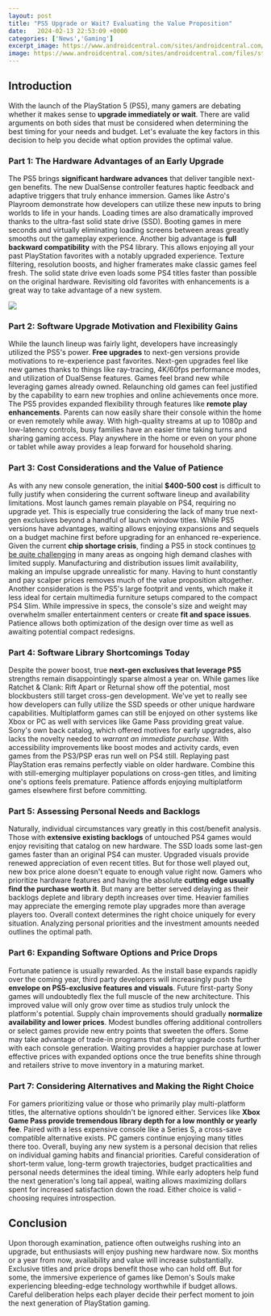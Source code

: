 ```yaml
---
layout: post
title: "PS5 Upgrade or Wait? Evaluating the Value Proposition"
date:   2024-02-13 22:53:09 +0000
categories: ['News','Gaming']
excerpt_image: https://www.androidcentral.com/sites/androidcentral.com/files/styles/larger/public/article_images/2020/11/ps5-system-software-update-menu_-_copy.jpg
image: https://www.androidcentral.com/sites/androidcentral.com/files/styles/larger/public/article_images/2020/11/ps5-system-software-update-menu_-_copy.jpg
---
```


## Introduction
With the launch of the PlayStation 5 (PS5), many gamers are debating whether it makes sense to **upgrade immediately or wait**. There are valid arguments on both sides that must be considered when determining the best timing for your needs and budget. Let's evaluate the key factors in this decision to help you decide what option provides the optimal value.
### Part 1: The Hardware Advantages of an Early Upgrade
The PS5 brings **significant hardware advances** that deliver tangible next-gen benefits. The new DualSense controller features haptic feedback and adaptive triggers that truly enhance immersion. Games like Astro's Playroom demonstrate how developers can utilize these new inputs to bring worlds to life in your hands. Loading times are also dramatically improved thanks to the ultra-fast solid state drive (SSD). Booting games in mere seconds and virtually eliminating loading screens between areas greatly smooths out the gameplay experience. 
Another big advantage is **full backward compatibility** with the PS4 library. This allows enjoying all your past PlayStation favorites with a notably upgraded experience. Texture filtering, resolution boosts, and higher framerates make classic games feel fresh. The solid state drive even loads some PS4 titles faster than possible on the original hardware. Revisiting old favorites with enhancements is a great way to take advantage of a new system.

![](https://www.androidcentral.com/sites/androidcentral.com/files/styles/larger/public/article_images/2020/11/ps5-system-software-update-menu_-_copy.jpg)
### Part 2: Software Upgrade Motivation and Flexibility Gains  
While the launch lineup was fairly light, developers have increasingly utilized the PS5's power. **Free upgrades** to next-gen versions provide motivations to re-experience past favorites. Next-gen upgrades feel like new games thanks to things like ray-tracing, 4K/60fps performance modes, and utilization of DualSense features. Games feel brand new while leveraging games already owned. Relaunching old games can feel justified by the capability to earn new trophies and online achievements once more.
The PS5 provides expanded flexibility through features like **remote play enhancements**. Parents can now easily share their console within the home or even remotely while away. With high-quality streams at up to 1080p and low-latency controls, busy families have an easier time taking turns and sharing gaming access. Play anywhere in the home or even on your phone or tablet while away provides a leap forward for household sharing.
### Part 3: Cost Considerations and the Value of Patience 
As with any new console generation, the initial **$400-500 cost** is difficult to fully justify when considering the current software lineup and availability limitations. Most launch games remain playable on PS4, requiring no upgrade yet. This is especially true considering the lack of many true next-gen exclusives beyond a handful of launch window titles. While PS5 versions have advantages, waiting allows enjoying expansions and sequels on a budget machine first before upgrading for an enhanced re-experience. 
Given the current **chip shortage crisis**, finding a PS5 in stock continues [to be quite challenging](https://www.windowscentral.com/restocks) in many areas as ongoing high demand clashes with limited supply. Manufacturing and distribution issues limit availability, making an impulse upgrade unrealistic for many. Having to hunt constantly and pay scalper prices removes much of the value proposition altogether. 
Another consideration is the PS5's large footprit and vents, which make it less ideal for certain multimedia furniture setups compared to the compact PS4 Slim. While impressive in specs, the console's size and weight may overwhelm smaller entertainment centers or create **fit and space issues**. Patience allows both optimization of the design over time as well as awaiting potential compact redesigns.
### Part 4: Software Library Shortcomings Today  
Despite the power boost, true **next-gen exclusives that leverage PS5** strengths remain disappointingly sparse almost a year on. While games like Ratchet & Clank: Rift Apart or Returnal show off the potential, most blockbusters still target cross-gen development. We've yet to really see how developers can fully utilize the SSD speeds or other unique hardware capabilities. Multiplatform games can still be enjoyed on other systems like Xbox or PC as well with services like Game Pass providing great value. 
Sony's own back catalog, which offered motives for early upgrades, also lacks the novelty needed to *warrant an immediate purchase*. With accessibility improvements like boost modes and activity cards, even games from the PS3/PSP eras run well on PS4 still. Replaying past PlayStation eras remains perfectly viable on older hardware. Combine this with still-emerging multiplayer populations on cross-gen titles, and limiting one's options feels premature. Patience affords enjoying multiplatform games elsewhere first before committing.
### Part 5: Assessing Personal Needs and Backlogs  
Naturally, individual circumstances vary greatly in this cost/benefit analysis. Those with **extensive existing backlogs** of untouched PS4 games would enjoy revisiting that catalog on new hardware. The SSD loads some last-gen games faster than an original PS4 can muster. Upgraded visuals provide renewed appreciation of even recent titles. But for those well played out, new box price alone doesn't equate to enough value right now. 
Gamers who prioritize hardware features and having the absolute **cutting edge usually find the purchase worth it**. But many are better served delaying as their backlogs deplete and library depth increases over time. Heavier families may appreciate the emerging remote play upgrades more than average players too. Overall context determines the right choice uniquely for every situation. Analyzing personal priorities and the investment amounts needed outlines the optimal path.
### Part 6: Expanding Software Options and Price Drops  
Fortunate patience is usually rewarded. As the install base expands rapidly over the coming year, third party developers will increasingly push the **envelope on PS5-exclusive features and visuals**. Future first-party Sony games will undoubtedly flex the full muscle of the new architecture. This improved value will only grow over time as studios truly unlock the platform's potential. 
Supply chain improvements should gradually **normalize availability and lower prices**. Modest bundles offering additional controllers or select games provide new entry points that sweeten the offers. Some may take advantage of trade-in programs that defray upgrade costs further with each console generation. Waiting provides a happier purchase at lower effective prices with expanded options once the true benefits shine through and retailers strive to move inventory in a maturing market.
### Part 7: Considering Alternatives and Making the Right Choice  
For gamers prioritizing value or those who primarily play multi-platform titles, the alternative options shouldn't be ignored either. Services like **Xbox Game Pass provide tremendous library depth for a low monthly or yearly fee**. Paired with a less expensive console like a Series S, a cross-save compatible alternative exists. PC gamers continue enjoying many titles there too. 
Overall, buying any new system is a personal decision that relies on individual gaming habits and financial priorities. Careful consideration of short-term value, long-term growth trajectories, budget practicalities and personal needs determines the ideal timing. While early adopters help fund the next generation's long tail appeal, waiting allows maximizing dollars spent for increased satisfaction down the road. Either choice is valid - choosing requires introspection.
## Conclusion
Upon thorough examination, patience often outweighs rushing into an upgrade, but enthusiasts will enjoy pushing new hardware now. Six months or a year from now, availability and value will increase substantially. Exclusive titles and price drops benefit those who can hold off. But for some, the immersive experience of games like Demon's Souls make experiencing bleeding-edge technology worthwhile if budget allows. Careful deliberation helps each player decide their perfect moment to join the next generation of PlayStation gaming.
